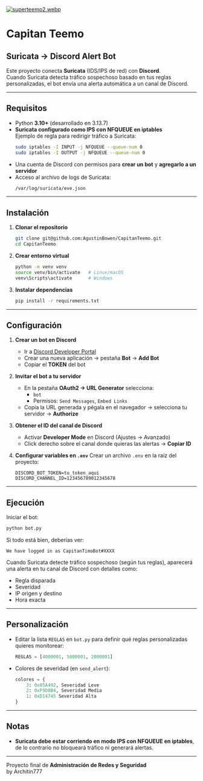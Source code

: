 [![superteemo2.webp](https://i.postimg.cc/5N4ZWXrk/superteemo2.webp)](https://postimg.cc/jC18zStz)

# Capitan Teemo
## Suricata → Discord Alert Bot

Este proyecto conecta **Suricata** (IDS/IPS de red) con **Discord**.  
Cuando Suricata detecta tráfico sospechoso basado en tus reglas personalizadas, el bot envía una alerta automática a un canal de Discord.

---

## Requisitos

- Python **3.10+** (desarrollado en 3.13.7)
- **Suricata configurado como IPS con NFQUEUE en iptables**  
  Ejemplo de regla para redirigir tráfico a Suricata:
  ```bash
  sudo iptables -I INPUT -j NFQUEUE --queue-num 0
  sudo iptables -I OUTPUT -j NFQUEUE --queue-num 0
  ```
- Una cuenta de Discord con permisos para **crear un bot** y **agregarlo a un servidor**
- Acceso al archivo de logs de Suricata:  
  ```bash
  /var/log/suricata/eve.json
  ```

---

## Instalación

1. **Clonar el repositorio**
   ```bash
   git clone git@github.com:AgustinBowen/CapitanTeemo.git
   cd CapitanTeemo
   ```

2. **Crear entorno virtual**
   ```bash
   python -m venv venv
   source venv/bin/activate   # Linux/macOS
   venv\Scripts\activate      # Windows
   ```

3. **Instalar dependencias**
   ```bash
   pip install -r requirements.txt
   ```
---

## Configuración

1. **Crear un bot en Discord**
   - Ir a [Discord Developer Portal](https://discord.com/developers/applications)
   - Crear una nueva aplicación → pestaña **Bot** → **Add Bot**
   - Copiar el **TOKEN** del bot

2. **Invitar el bot a tu servidor**
   - En la pestaña **OAuth2 → URL Generator** selecciona:
     - `bot`
     - Permisos: `Send Messages`, `Embed Links`
   - Copia la URL generada y pégala en el navegador → selecciona tu servidor → **Authorize**

3. **Obtener el ID del canal de Discord**
   - Activar **Developer Mode** en Discord (Ajustes → Avanzado)
   - Click derecho sobre el canal donde quieras las alertas → **Copiar ID**

4. **Configurar variables en `.env`**
   Crear un archivo `.env` en la raíz del proyecto:
   ```env
   DISCORD_BOT_TOKEN=tu_token_aqui
   DISCORD_CHANNEL_ID=123456789012345678
   ```

---

## Ejecución

Iniciar el bot:
```bash
python bot.py
```

Si todo está bien, deberías ver:
```
We have logged in as CapitanTimoBot#XXXX
```

Cuando Suricata detecte tráfico sospechoso (según tus reglas), aparecerá una alerta en tu canal de Discord con detalles como:
- Regla disparada
- Severidad
- IP origen y destino
- Hora exacta

---

## Personalización

- Editar la lista `REGLAS` en `bot.py` para definir qué reglas personalizadas quieres monitorear:
  ```python
  REGLAS = [4000001, 5000001, 2000001]
  ```

- Colores de severidad (en `send_alert`):
  ```python
  colores = {
      3: 0x85A492, Severidad Leve
      2: 0xF9D0B4, Severidad Media
      1: 0xD14745 Severidad Alta
  }
  ```

---

## Notas

- **Suricata debe estar corriendo en modo IPS con NFQUEUE en iptables**, de lo contrario no bloqueará tráfico ni generará alertas.  


---


Proyecto final de **Administración de Redes y Seguridad**  
by Architin777
